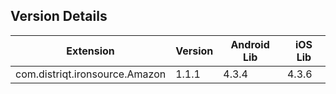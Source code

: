 ## Version Details

| Extension | Version | Android Lib | iOS Lib |
| --- | --- | --- | --- |
| com.distriqt.ironsource.Amazon | 1.1.1 | 4.3.4 | 4.3.6 |
